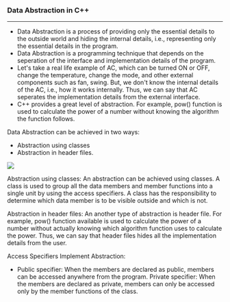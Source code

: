 ### Data Abstraction in C++

--------

- Data Abstraction is a process of providing only the essential details to the outside world and hiding the internal details, i.e., representing only the essential details in the program.
- Data Abstraction is a programming technique that depends on the seperation of the interface and implementation details of the program.
- Let's take a real life example of AC, which can be turned ON or OFF, change the temperature, change the mode, and other external components such as fan, swing. But, we don't know the internal details of the AC, i.e., how it works internally. Thus, we can say that AC seperates the implementation details from the external interface.
- C++ provides a great level of abstraction. For example, pow() function is used to calculate the power of a number without knowing the algorithm the function follows.


Data Abstraction can be achieved in two ways:

- Abstraction using classes
- Abstraction in header files.

![](https://static.javatpoint.com/cpp/images/cpp-data-abstraction.png)


Abstraction using classes: An abstraction can be achieved using classes. A class is used to group all the data members and member functions into a single unit by using the access specifiers. A class has the responsibility to determine which data member is to be visible outside and which is not.


Abstraction in header files: An another type of abstraction is header file. For example, pow() function available is used to calculate the power of a number without actually knowing which algorithm function uses to calculate the power. Thus, we can say that header files hides all the implementation details from the user.

Access Specifiers Implement Abstraction:

- Public specifier: When the members are declared as public, members can be accessed anywhere from the program.
Private specifier: When the members are declared as private, members can only be accessed only by the member functions of the class.

